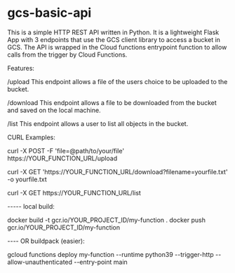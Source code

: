 # gcs-basic-api

This is a simple HTTP REST API written in Python. It is a lightweight Flask App with 3 endpoints that use the GCS client library to access a bucket in GCS. The API is wrapped in the Cloud functions entrypoint function to allow calls from the trigger by Cloud Functions. 

Features:

/upload 
This endpoint allows a file of the users choice to be uploaded to the bucket.

/download
This endpoint allows a file to be downloaded from the bucket and saved on the local machine. 

/list
This endpoint allows a user to list all objects in the bucket. 




CURL Examples:


curl -X POST -F 'file=@path/to/your/file' https://YOUR_FUNCTION_URL/upload

curl -X GET 'https://YOUR_FUNCTION_URL/download?filename=yourfile.txt' -o yourfile.txt

curl -X GET https://YOUR_FUNCTION_URL/list


----- local build:

docker build -t gcr.io/YOUR_PROJECT_ID/my-function .
docker push gcr.io/YOUR_PROJECT_ID/my-function

---- OR buildpack (easier):

gcloud functions deploy my-function --runtime python39 --trigger-http --allow-unauthenticated --entry-point main

